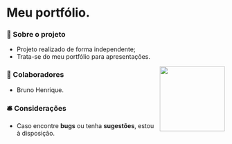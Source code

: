 <h1 align="left">Meu portfólio.</h1>

<h3>📝 Sobre o projeto</h3>

* Projeto realizado de forma independente;
* Trata-se do meu portfólio para apresentações.

<img align="right" width="150" src="https://media.discordapp.net/attachments/1012493604599631875/1030332222215049257/portfolioGIF.gif">

<h3>👥 Colaboradores</h3> 

* Bruno Henrique.

<h3>🛎 Considerações</h3>

* Caso encontre <strong>bugs</strong> ou tenha <strong>sugestões</strong>, estou à disposição.
